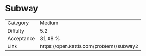 # Subway

<table>
    <tr>
        <td>Category</td>
        <td>Medium</td>
    </tr>
    <tr>
        <td>Diffulty</td>
        <td>5.2</td>
    </tr>
    <tr>
        <td>Acceptance</td>
        <td>31.08 %</td>
    </tr>
    <tr>
        <td>Link</td>
        <td>https://open.kattis.com/problems/subway2</td>
    </tr>
</table>